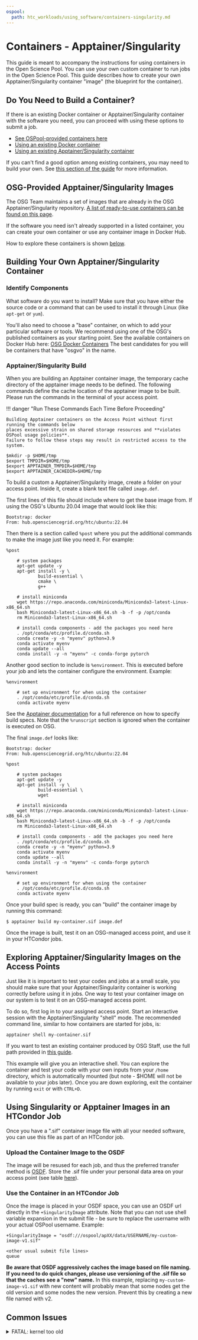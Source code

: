 ```yaml
---
ospool:
  path: htc_workloads/using_software/containers-singularity.md
---
```


# Containers - Apptainer/Singularity

This guide is meant to accompany the instructions for using containers
in the Open Science Pool. You can use your own custom container to run
jobs in the Open Science Pool. This guide describes how to create your
own Apptainer/Singularity container "image" (the blueprint for the container).

## Do You Need to Build a Container? 

If there is an existing Docker container or Apptainer/Singularity container with 
the software you need, you can proceed with using these options to submit a job. 
* [See OSPool-provided containers here](../available-containers-list/)
* [Using an existing Docker container](../containers-docker/)
* [Using an existing Apptainer/Singularity container](#using-singularity-or-apptainer-images-in-an-htcondor-job)

If you can't find a good option among existing containers, you may need to 
build your own. See [this section of the guide](#building-your-own-apptainer-singularity-container) for more information. 

## OSG-Provided Apptainer/Singularity Images

The OSG Team maintains a set of images that are already in the OSG
Apptainer/Singularity repository. [A list of ready-to-use containers can be found on this page](../available-containers-list/).

If the software you need isn't already supported in a listed container,
you can create your own container or use any container image in Docker Hub.

How to explore these containers is shown [below](#exploring-apptainer-singularity-images-on-the-access-points). 

## Building Your Own Apptainer/Singularity Container

### Identify Components

What software do you want to install? Make sure that you have either the source
code or a command that can be used to install it through Linux (like `apt-get` or
`yum`).

You'll also need to choose a "base" container, on which to add your particular
software or tools. We recommend using one of the OSG's published containers
as your starting point. See the available containers on Docker Hub here:
[OSG Docker Containers](https://hub.docker.com/u/opensciencegrid)
The best candidates for you will be containers that have "osgvo" in the name.

### Apptainer/Singularity Build

When you are building an Apptainer container image, the temporary cache directory of the apptainer image needs to be defined. The following commands define the cache location of the apptainer image to be built. Please run the commands in the terminal of your access point.

!!! danger "Run These Commands Each Time Before Proceeding"

    Building Apptainer containers on the Access Point without first running the commands below 
    places excessive strain on shared storage resources and **violates OSPool usage policies**. 
    Failure to follow these steps may result in restricted access to the system.

```
$mkdir -p $HOME/tmp
$export TMPDIR=$HOME/tmp
$export APPTAINER_TMPDIR=$HOME/tmp
$export APPTAINER_CACHEDIR=$HOME/tmp
```

To build a custom a Apptainer/Singularity image, create a folder on your access point. Inside it, create a blank text file
called `image.def`.

The first lines of this file should include where to get the base image
from. If using the OSG's Ubuntu 20.04 image that  would look like this:

    Bootstrap: docker
    From: hub.opensciencegrid.org/htc/ubuntu:22.04

Then there is a section called `%post` where you put the additional
commands to make the image just like you need it. For example:

    %post
    
        # system packages
        apt-get update -y
        apt-get install -y \
                build-essential \
                cmake \
                g++
    
        # install miniconda
        wget https://repo.anaconda.com/miniconda/Miniconda3-latest-Linux-x86_64.sh
        bash Miniconda3-latest-Linux-x86_64.sh -b -f -p /opt/conda
        rm Miniconda3-latest-Linux-x86_64.sh
    
        # install conda components - add the packages you need here
        . /opt/conda/etc/profile.d/conda.sh
        conda create -y -n "myenv" python=3.9
        conda activate myenv
        conda update --all
        conda install -y -n "myenv" -c conda-forge pytorch


Another good section to include is `%environment`. This is executed before
your job and lets the container configure the environment. Example:

    %environment
    
        # set up environment for when using the container
        . /opt/conda/etc/profile.d/conda.sh
        conda activate myenv


See the [Apptainer documentation](https://apptainer.org/user-docs/master/definition_files.html)
for a full reference on how to specify build specs. Note that the `%runscript`
section is ignored when the container is executed on OSG.

The final `image.def` looks like:

    Bootstrap: docker
    From: hub.opensciencegrid.org/htc/ubuntu:22.04

    %post

        # system packages
        apt-get update -y
        apt-get install -y \
                build-essential \
                wget

        # install miniconda
        wget https://repo.anaconda.com/miniconda/Miniconda3-latest-Linux-x86_64.sh
        bash Miniconda3-latest-Linux-x86_64.sh -b -f -p /opt/conda
        rm Miniconda3-latest-Linux-x86_64.sh

        # install conda components - add the packages you need here
        . /opt/conda/etc/profile.d/conda.sh
        conda create -y -n "myenv" python=3.9
        conda activate myenv
        conda update --all
        conda install -y -n "myenv" -c conda-forge pytorch

    %environment

        # set up environment for when using the container
        . /opt/conda/etc/profile.d/conda.sh
        conda activate myenv


Once your build spec is ready, you can "build" the container image by running this command:

    $ apptainer build my-container.sif image.def

Once the image is built, test it on an OSG-managed access point,
and use it in your HTCondor jobs.

## Exploring Apptainer/Singularity Images on the Access Points

Just like it is important to test your codes and jobs at a small scale,
you should make sure that your Apptainer/Singularity container is working correctly before using it in jobs. One way
to test your container image on our system is to test it on
an OSG-managed access point. 

To do so, first log in to your assigned access point. Start an interactive session with the
Apptainer/Singularity "shell" mode. The recommended command line, similar
to how containers are started for jobs, is:

    apptainer shell my-container.sif

If you want to test an existing container produced by OSG Staff, use the 
full path provided in [this guide](../available-containers-list/). 

This example will give you an interactive shell. You can explore the
container and test your code with your own inputs from your `/home`
directory, which is automatically mounted (but note - $HOME will not be
available to your jobs later). Once you are down exploring, exit the
container by running `exit` or with `CTRL+D`. 

## Using Singularity or Apptainer Images in an HTCondor Job

Once you have a ".sif" container image file with all your needed software, 
you can use this file as part of an HTCondor job. 

### Upload the Container Image to the OSDF

The image will be resused for
each job, and thus the preferred transfer method is [OSDF](../../managing_data/osdf/).
Store the .sif file under your personal data area on your access point
(see table [here](../../managing_data/osdf/#where-to-put-your-files)). 

### Use the Container in an HTCondor Job

Once the image is placed in your OSDF space, you can use an OSDF 
url directly in the `+SingularityImage` attribute. Note that you can not
use shell variable expansion in the submit file - be sure to replace the
username with your actual OSPool username. Example:

    +SingularityImage = "osdf:///ospool/apXX/data/USERNAME/my-custom-image-v1.sif"

    <other usual submit file lines>
    queue

**Be aware that OSDF aggressively caches the image based on file naming.
If you need to do quick changes, please use versioning of the .sif file
so that the caches see a "new" name.** In this example, replacing
`my-custom-image-v1.sif` with new content will probably mean that some
nodes get the old version and some nodes the new version. Prevent this
by creating a new file named with v2.

## Common Issues

<details>
<summary>FATAL: kernel too old </summary>
<br>
If you get a *FATAL: kernel too old* error, it means that the glibc version in the
image is too new for the kernel on the host. You can work around this problem by
specifying the minimum host kernel. For example, if you want to run the Ubuntu 18.04
image, specfy a minimum host kernel of 3.10.0, formatted as 31000
(major * 10000 + minor * 100 + patch):
<br>
  <code>Requirements = HAS_SINGULARITY == True && OSG_HOST_KERNEL_VERSION >= 31000</code>
<br>
</details>






[osg-containers]: ../../../htc_workloads/using_software/available-containers-list/
